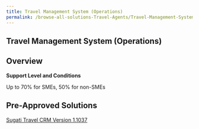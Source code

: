 ```yaml
---
title: Travel Management System (Operations)
permalink: /browse-all-solutions-Travel-Agents/Travel-Management-System--Operations-
---
```


## Travel Management System (Operations)
## Overview

**Support Level and Conditions**

Up to 70% for SMEs, 50% for non-SMEs

## Pre-Approved Solutions

<a href='/productivity-solutions-grant/solutionrepo/solution2569' target='_blank'>Sugati Travel CRM Version 1.1037</a><br>
